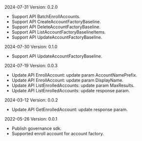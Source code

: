 2024-07-31 Version: 0.2.0
- Support API BatchEnrollAccounts.
- Support API CreateAccountFactoryBaseline.
- Support API DeleteAccountFactoryBaseline.
- Support API ListAccountFactoryBaselineItems.
- Support API UpdateAccountFactoryBaseline.


2024-07-30 Version: 0.1.0
- Support API UpdateAccountFactoryBaseline.


2024-07-19 Version: 0.0.3
- Update API EnrollAccount: update param AccountNamePrefix.
- Update API EnrollAccount: update param DisplayName.
- Update API ListEnrolledAccounts: update param MaxResults.
- Update API ListEnrolledAccounts: update response param.


2024-03-12 Version: 0.0.2
- Update API GetEnrolledAccount: update response param.


2022-05-26 Version: 0.0.1
- Publish governance sdk.
- Supported enroll account for account factory.

